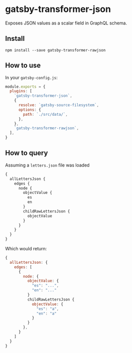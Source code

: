 # gatsby-transformer-json

Exposes JSON values as a scalar field in GraphQL schema.

## Install

`npm install --save gatsby-transformer-rawjson`

## How to use

In your `gatsby-config.js`:

```javascript
module.exports = {
  plugins: [
    `gatsby-transformer-json`,
    {
      resolve: `gatsby-source-filesystem`,
      options: {
        path: `./src/data/`,
      },
    },
    `gatsby-transformer-rawjson`,
  ],
}
```


## How to query

Assuming a `letters.json` file was loaded

```graphql
{
  allLettersJson {
    edges {
      node {
        objectValue {
          es
          en
        }
        childRawLettersJson {
          objectValue
        }
      }
    }
  }
}
```

Which would return:

```javascript
{
  allLettersJson: {
    edges: [
      {
        node: {
          objectValue: {
            "es": "...",
            "en": "..."
          }
          childRawLettersJson {
            objectValue: {
              "es": "a",
              "en": "a"
            }
          }
        },
      }
    ]
  }
}
```
